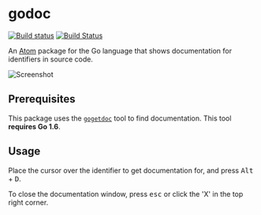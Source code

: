 # godoc

[![Build status](https://ci.appveyor.com/api/projects/status/fh6q7tayuwqqd1sq?svg=true)](https://ci.appveyor.com/project/zmb3/godoc)
[![Build Status](https://travis-ci.org/zmb3/godoc.svg?branch=master)](https://travis-ci.org/zmb3/godoc)

An [Atom](https://atom.io) package for the Go language that shows documentation
for identifiers in source code.

![Screenshot](https://www.dropbox.com/s/0f9o08p4j7yod58/godoc.PNG?raw=1)

## Prerequisites

This package uses the [`gogetdoc`](https://github.com/zmb3/gogetdoc) tool to
find documentation.  This tool **requires Go 1.6**.

## Usage

Place the cursor over the identifier to get documentation for, and press <kbd>Alt</kbd> + <kbd>D</kbd>.

To close the documentation window, press <kbd>esc</kbd> or click the 'X' in the top right corner.
